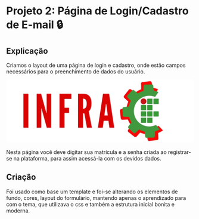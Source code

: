 # Projeto 2: Página de Login/Cadastro de E-mail :lock:

## Explicação
Criamos o layout de uma página de login e cadastro, onde estão campos necessários para o preenchimento de dados do usuário.

![Logomarca InfraIF](https://github.com/iuripprata/infraWEB/blob/main/Projeto04/assets/img/logos/logo.png)

Nesta página você deve digitar sua matrícula e a senha criada ao registrar-se na plataforma, para assim acessá-la com os devidos dados.

## Criação
Foi usado como base um template e foi-se alterando os elementos de fundo, cores, layout do formulário, mantendo apenas o aprendizado para com o tema, que utilizava o css e também a estrutura inicial bonita e moderna.